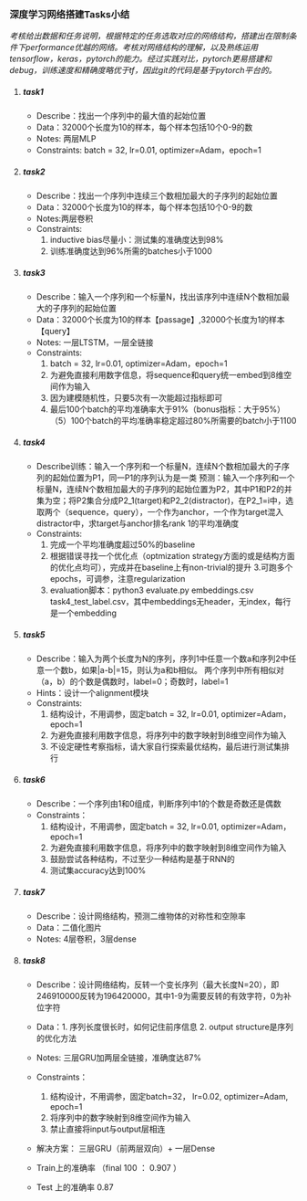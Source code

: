 ### 深度学习网络搭建Tasks小结
*考核给出数据和任务说明，根据特定的任务选取对应的网络结构，搭建出在限制条件下performance优越的网络。考核对网络结构的理解，以及熟练运用tensorflow，keras，pytorch的能力。经过实践对比，pytorch更易搭建和debug，训练速度和精确度略优于tf，因此git的代码是基于pytorch平台的。*

1. ##### task1 
    - Describe：找出一个序列中的最大值的起始位置
    - Data：32000个长度为10的样本，每个样本包括10个0-9的数
    - Notes: 两层MLP
    - Constraints: batch = 32, lr=0.01, optimizer=Adam，epoch=1
2. ##### task2 
    - Describe：找出一个序列中连续三个数相加最大的子序列的起始位置
    - Data：32000个长度为10的样本，每个样本包括10个0-9的数
    - Notes:两层卷积
    - Constraints: 
        1. inductive bias尽量小：测试集的准确度达到98%
        2. 训练准确度达到96%所需的batches小于1000
3. ##### task3 
    - Describe：输入一个序列和一个标量N，找出该序列中连续N个数相加最大的子序列的起始位置
    - Data：32000个长度为10的样本【passage】,32000个长度为1的样本【query】
    - Notes: 一层LTSTM，一层全链接 
    - Constraints: 
        1. batch = 32, lr=0.01, optimizer=Adam，epoch=1
        2. 为避免直接利用数字信息，将sequence和query统一embed到8维空间作为输入
        3. 因为建模随机性，只要5次有一次能超过指标即可
        4. 最后100个batch的平均准确率大于91%（bonus指标：大于95%）（5）100个batch的平均准确率稳定超过80%所需要的batch小于1100
    
4. ##### task4 
    - Describe训练：输入一个序列和一个标量N，连续N个数相加最大的子序列的起始位置为P1，同一P1的序列认为是一类
预测：输入一个序列和一个标量N，连续N个数相加最大的子序列的起始位置为P2，其中P1和P2的并集为空；将P2集合分成P2_1(target)和P2_2(distractor)，在P2_1=i中，选取两个（sequence，query），一个作为anchor，一个作为target混入distractor中，求target与anchor排名rank 1的平均准确度
    -  Constraints:
       1. 完成一个平均准确度超过50%的baseline 
       2. 根据错误寻找一个优化点（optmization strategy方面的或是结构方面的优化点均可），完成并在baseline上有non-trivial的提升 
       3.可跑多个epochs，可调参，注意regularization 
       4. evaluation脚本：python3 evaluate.py embeddings.csv task4_test_label.csv，其中embeddings无header，无index，每行是一个embedding
    
5. ##### task5
    - Describe：输入为两个长度为N的序列，序列1中任意一个数a和序列2中任意一个数b，如果|a-b|=15，则认为a和b相似。
两个序列中所有相似对（a，b）的个数是偶数时，label=0；奇数时，label=1
    - Hints：设计一个alignment模块
    - Constraints:
        1. 结构设计，不用调参，固定batch = 32, lr=0.01, optimizer=Adam，epoch=1 
        2. 为避免直接利用数字信息，将序列中的数字映射到8维空间作为输入
        3. 不设定硬性考察指标，请大家自行探索最优结构，最后进行测试集排行

6. ##### task6
    - Describe：一个序列由1和0组成，判断序列中1的个数是奇数还是偶数
    - Constraints：
        1. 结构设计，不用调参，固定batch = 32, lr=0.01, optimizer=Adam，epoch=1
        2. 为避免直接利用数字信息，将序列中的数字映射到8维空间作为输入
        3. 鼓励尝试各种结构，不过至少一种结构是基于RNN的
        4. 测试集accuracy达到100%
        
7. ##### task7
    - Describe：设计网络结构，预测二维物体的对称性和空隙率
    - Data：二值化图片
    - Notes: 4层卷积，3层dense
    
8. ##### task8 
    - Describe：设计网络结构，反转一个变长序列（最大长度N=20），即246910000反转为196420000，其中1-9为需要反转的有效字符，0为补位字符
    - Data：1. 序列长度很长时，如何记住前序信息 2. output structure是序列的优化方法

    - Notes: 三层GRU加两层全链接，准确度达87%
    - Constraints：
        1. 结构设计，不用调参，固定batch=32， lr=0.02, optimizer=Adam, epoch=1
        2. 将序列中的数字映射到8维空间作为输入 
        3. 禁止直接将input与output层相连

   - 解决方案： 三层GRU（前两层双向）+ 一层Dense 
   - Train上的准确率 （final 100 ： 0.907 ）
   - Test 上的准确率 0.87

